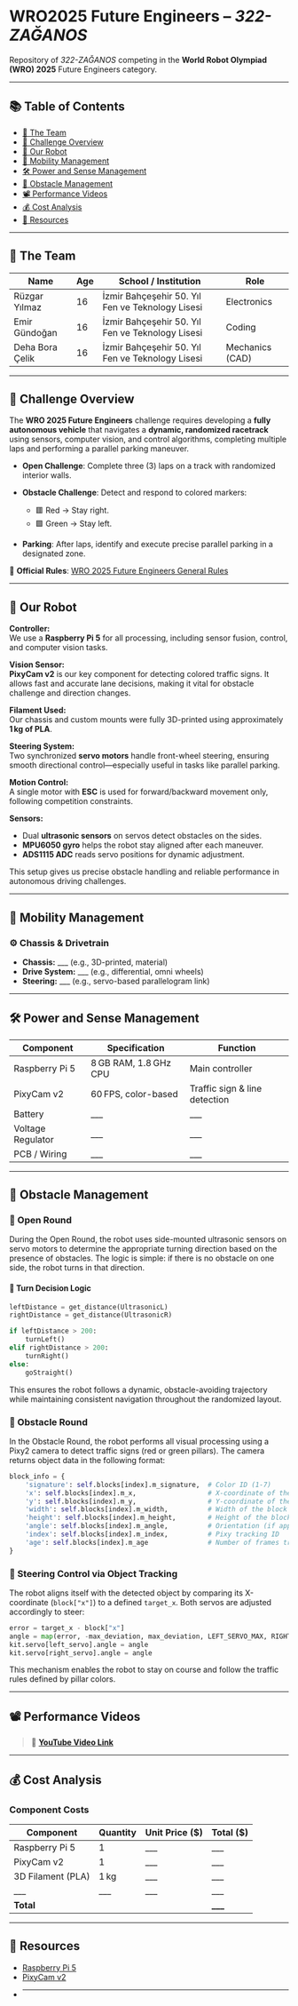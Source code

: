 # WRO2025 Future Engineers – *322-ZAĞANOS*

Repository of *322-ZAĞANOS* competing in the **World Robot Olympiad (WRO) 2025** Future Engineers category.

---

## 📚 Table of Contents

* [👥 The Team](#the-team)
* [🎯 Challenge Overview](#challenge-overview)
* [🤖 Our Robot](#our-robot)
* [🚗 Mobility Management](#mobility-management)
* [🛠️ Power and Sense Management](#power-and-sense-management)
* [📝 Obstacle Management](#obstacle-management)
* [📽️ Performance Videos](#performance-videos)
* [💰 Cost Analysis](#cost-analysis)
* [📂 Resources](#resources)

---

## 👥 The Team <a id="the-team"></a>

| Name            | Age | School / Institution                             | Role            |
| --------------- | --- | ------------------------------------------------ | --------------- |
| Rüzgar Yılmaz   | 16  | İzmir Bahçeşehir 50. Yıl Fen ve Teknology Lisesi | Electronics     |
| Emir Gündoğan   | 16  | İzmir Bahçeşehir 50. Yıl Fen ve Teknology Lisesi | Coding          |
| Deha Bora Çelik | 16  | İzmir Bahçeşehir 50. Yıl Fen ve Teknology Lisesi | Mechanics (CAD) |

---

## 🎯 Challenge Overview <a id="challenge-overview"></a>

The **WRO 2025 Future Engineers** challenge requires developing a **fully autonomous vehicle** that navigates a **dynamic, randomized racetrack** using sensors, computer vision, and control algorithms, completing multiple laps and performing a parallel parking maneuver.

* **Open Challenge**: Complete three (3) laps on a track with randomized interior walls.
* **Obstacle Challenge**: Detect and respond to colored markers:

  * 🟥 Red → Stay right.
  * 🟩 Green → Stay left.
* **Parking**: After laps, identify and execute precise parallel parking in a designated zone.

🔗 **Official Rules**: [WRO 2025 Future Engineers General Rules](https://wro-association.org/wp-content/uploads/WRO-2025-Future-Engineers-Self-Driving-Cars-General-Rules.pdf)

---

## 🤖 Our Robot <a id="our-robot"></a>
**Controller:**  
We use a **Raspberry Pi 5** for all processing, including sensor fusion, control, and computer vision tasks.

**Vision Sensor:**  
**PixyCam v2** is our key component for detecting colored traffic signs. It allows fast and accurate lane decisions, making it vital for obstacle challenge and direction changes.

**Filament Used:**  
Our chassis and custom mounts were fully 3D-printed using approximately **1 kg of PLA**.

**Steering System:**  
Two synchronized **servo motors** handle front-wheel steering, ensuring smooth directional control—especially useful in tasks like parallel parking.

**Motion Control:**  
A single motor with **ESC** is used for forward/backward movement only, following competition constraints.

**Sensors:**  
- Dual **ultrasonic sensors** on servos detect obstacles on the sides.  
- **MPU6050 gyro** helps the robot stay aligned after each maneuver.  
- **ADS1115 ADC** reads servo positions for dynamic adjustment.

This setup gives us precise obstacle handling and reliable performance in autonomous driving challenges.


---

## 🚗 Mobility Management <a id="mobility-management"></a>

### ⚙️ Chassis & Drivetrain

* **Chassis:** \_\_\_ (e.g., 3D-printed, material)
* **Drive System:** \_\_\_ (e.g., differential, omni wheels)
* **Steering:** \_\_\_ (e.g., servo-based parallelogram link)

---

## 🛠️ Power and Sense Management <a id="power-and-sense-management"></a>

| Component         | Specification         | Function                      |
| ----------------- | --------------------- | ----------------------------- |
| Raspberry Pi 5    | 8 GB RAM, 1.8 GHz CPU | Main controller               |
| PixyCam v2        | 60 FPS, color-based   | Traffic sign & line detection |
| Battery           | \_\_\_                | \_\_\_                        |
| Voltage Regulator | \_\_\_                | \_\_\_                        |
| PCB / Wiring      | \_\_\_                | \_\_\_                        |

---

## 📝 Obstacle Management <a id="obstacle-management"></a>

### 🏁 Open Round

During the Open Round, the robot uses side-mounted ultrasonic sensors on servo motors to determine the appropriate turning direction based on the presence of obstacles. The logic is simple: if there is no obstacle on one side, the robot turns in that direction.

#### 🔎 Turn Decision Logic

```python
leftDistance = get_distance(UltrasonicL)
rightDistance = get_distance(UltrasonicR)

if leftDistance > 200:
    turnLeft()
elif rightDistance > 200:
    turnRight()
else:
    goStraight()
```

This ensures the robot follows a dynamic, obstacle-avoiding trajectory while maintaining consistent navigation throughout the randomized layout.

### 🚧 Obstacle Round

In the Obstacle Round, the robot performs all visual processing using a Pixy2 camera to detect traffic signs (red or green pillars). The camera returns object data in the following format:

```python
block_info = {
    'signature': self.blocks[index].m_signature,  # Color ID (1-7)
    'x': self.blocks[index].m_x,                  # X-coordinate of the block center
    'y': self.blocks[index].m_y,                  # Y-coordinate of the block center
    'width': self.blocks[index].m_width,          # Width of the block
    'height': self.blocks[index].m_height,        # Height of the block
    'angle': self.blocks[index].m_angle,          # Orientation (if applicable)
    'index': self.blocks[index].m_index,          # Pixy tracking ID
    'age': self.blocks[index].m_age               # Number of frames tracked
}
```

### 🧭 Steering Control via Object Tracking

The robot aligns itself with the detected object by comparing its X-coordinate (`block["x"]`) to a defined `target_x`. Both servos are adjusted accordingly to steer:

```python
error = target_x - block["x"]
angle = map(error, -max_deviation, max_deviation, LEFT_SERVO_MAX, RIGHT_SERVO_MIN)
kit.servo[left_servo].angle = angle
kit.servo[right_servo].angle = angle
```

This mechanism enables the robot to stay on course and follow the traffic rules defined by pillar colors.

---

## 📽️ Performance Videos <a id="performance-videos"></a>

> 🔗 **[YouTube Video Link]()**

---

## 💰 Cost Analysis <a id="cost-analysis"></a>

### Component Costs

| Component         | Quantity | Unit Price (\$) | Total (\$) |
| ----------------- | -------- | --------------- | ---------- |
| Raspberry Pi 5    | 1        | \_\_\_          | \_\_\_     |
| PixyCam v2        | 1        | \_\_\_          | \_\_\_     |
| 3D Filament (PLA) | 1 kg     | \_\_\_          | \_\_\_     |
| \_\_\_            | \_\_\_   | \_\_\_          | \_\_\_     |
| **Total**         |          |                 | **\_\_\_** |

---

## 📂 Resources <a id="resources"></a>

* [Raspberry Pi 5](https://www.raspberrypi.com/products/raspberry-pi-5/)
* [PixyCam v2](https://pixycam.com/)
* ---
